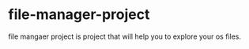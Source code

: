 # file-manager-project
file mangaer project is project that will help you to explore your os files.
